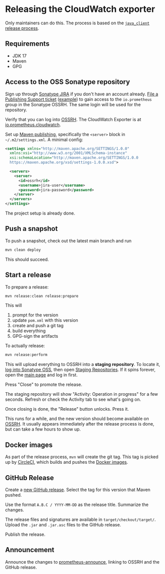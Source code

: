 # Releasing the CloudWatch exporter

Only maintainers can do this.
The process is based on the [`java_client` release process](https://github.com/prometheus/client_java/wiki/Development).

## Requirements

* JDK 17
* Maven
* GPG

## Access to the OSS Sonatype repository

Sign up through [Sonatype JIRA](https://issues.sonatype.org) if you don't have an account already.
[File a Publishing Support ticket](https://central.sonatype.org/faq/get-support/#producers) ([example](https://issues.sonatype.org/browse/OSSRH-70163)) to gain access to the `io.prometheus` group in the Sonatype OSSRH.
The same login will be used for the repository.

Verify that you can log into [OSSRH](https://https://oss.sonatype.org/).
The CloudWatch Exporter is at [io.prometheus.cloudwatch](https://oss.sonatype.org/#nexus-search;quick~io.prometheus.cloudwatch).

Set up [Maven publishing](https://central.sonatype.org/publish/publish-maven/), specifically the `<server>` block in `~/.m2/settings.xml`.
A minimal config:

```xml
<settings xmlns="http://maven.apache.org/SETTINGS/1.0.0"
  xmlns:xsi="http://www.w3.org/2001/XMLSchema-instance"
  xsi:schemaLocation="http://maven.apache.org/SETTINGS/1.0.0
  https://maven.apache.org/xsd/settings-1.0.0.xsd">

  <servers>
    <server>
      <id>ossrh</id>
      <username>jira-user</username>
      <password>jira-password</password>
    </server>
  </servers>
</settings>
```

The project setup is already done.

## Push a snapshot

To push a snapshot, check out the latest main branch and run

```sh
mvn clean deploy
```

This should succeed.

## Start a release

To prepare a release:

```sh
mvn release:clean release:prepare
```

This will

1. prompt for the version
2. update `pom.xml` with this version
3. create and push a git tag
4. build everything
5. GPG-sign the artifacts

To actually release:

```sh
mvn release:perform
```

This will upload everything to OSSRH into a **staging repository**.
To locate it, [log into Sonatype OSS](https://oss.sonatype.org/), then open [Staging Repositories](https://oss.sonatype.org/#stagingRepositories).
If it spins forever, open the [main page](https://oss.sonatype.org/) and log in first.

Press "Close" to promote the release.

The staging repository will show "Activity: Operation in progress" for a few seconds.
Refresh or check the Activity tab to see what's going on.

Once closing is done, the "Release" button unlocks.
Press it.

This runs for a while, and the new version should become available on [OSSRH](https://oss.sonatype.org/#nexus-search;quick~io.prometheus.cloudwatch).
It usually appears immediately after the release process is done, but can take a few hours to show up.

## Docker images

As part of the release process, `mvn` will create the git tag.
This tag is picked up by [CircleCI](https://app.circleci.com/pipelines/github/prometheus/cloudwatch_exporter?branch=master), which builds and pushes the [Docker images](README.md#docker-images).

## GitHub Release

Create a [new GitHub release](https://github.com/prometheus/cloudwatch_exporter/releases/new).
Select the tag for this version that Maven pushed.

Use the format `A.B.C / YYYY-MM-DD` as the release title.
Summarize the changes.

The release files and signatures are available in `target/checkout/target/`.
Upload the `.jar` and `.jar.asc` files to the GitHub release.

Publish the release.

## Announcement

Announce the changes to [prometheus-announce](mailto:prometheus-announce@groups.google.com), linking to OSSRH and the GitHub release.
